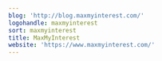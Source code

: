 ```yaml
---
blog: 'http://blog.maxmyinterest.com/'
logohandle: maxmyinterest
sort: maxmyinterest
title: MaxMyInterest
website: 'https://www.maxmyinterest.com/'
---
```

